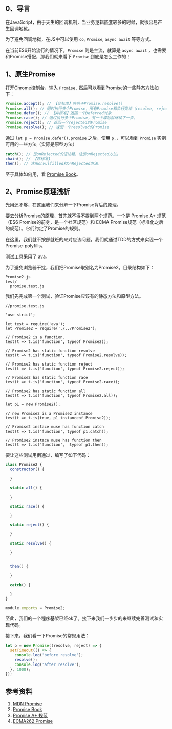 ## 0、导言

在JavaScript，由于天生的回调机制，当业务逻辑嵌套较多的时候，就很容易产生回调地狱。

为了避免回调地狱，在JS中可以使用 ``co``, ``Promise``, ``async await`` 等等方式。

在当前ES6开始流行的情况下，``Promise`` 则是主流，就算是 ``async await`` ，也需要和Promise搭配，那我们就来看下 ``Promise`` 到底是怎么工作的！

## 1、原生Promise

打开Chrome控制台，输入 ``Promise.`` 然后可以看到Promise的一些静态方法如下：

```javascript
Promise.accept(); // 【非标准】等价于Promise.resolve()
Promise.all(); // 同时执行多个Promise，所有Promise都执行完毕（resolve, reject都算）之后，才会调用then方法。
Promise.defer(); // 【非标准】返回一个Deferred对象
Promise.race(); // 通过执行多个Promise，有一个成功就继续下一步。
Promise.reject(); // 返回一个rejected的Promise
Promise.resolve(); // 返回一个resolved的Promise
```

通过 ``let p = Promise.defer().promise`` 之后，使用 ``p.``，可以看到 ``Promise`` 实例可用的一些方法（实际是原型方法）

```javascript
catch(); // 是onRejected的语法糖，注册onRejected方法。
chain(); // 【非标准】
then(); // 注册onFulfilled和onRejected方法。
```

至于具体如何用，看 [Promise Book](http://liubin.org/promises-book)。

## 2、Promise原理浅析

光用还不够，在这里我们来分解一下Promise背后的原理。

要去分析Promise的原理，首先就不得不提到两个规范。一个是 Promise A+ 规范（ES6 Promise的前身，是一个社区规范）和 ECMA Promise规范（标准化之后的规范）。它们约定了Promise的规则。

在这里，我们就不按部就班的来对应该问题，我们就通过TDD的方式来实现一个Promise-polyfills。

测试工具采用了 [ava]()。

为了避免浏览器干扰，我们把Promise取别名为Promise2。目录结构如下：

```
Promise2.js
test/
  promise.test.js
```

我们先完成第一个测试，验证Promise应该有的静态方法和原型方法。

```
//promise.test.js

'use strict';

let test = require('ava');
let Promise2 = require('./../Promise2');

// Promise2 is a function. 
test(t => t.is('function', typeof Promise2));

// Promise2 has static function resolve
test(t => t.is('function', typeof Promise2.resolve));

// Promise2 has static function reject
test(t => t.is('function', typeof Promise2.reject));

// Promise2 has static function race
test(t => t.is('function', typeof Promise2.race));

// Promise2 has static function all
test(t => t.is('function', typeof Promise2.all));

let p1 = new Promise2();

// new Promise2 is a Promise2 instance
test(t => t.is(true, p1 instanceof Promise2));

// Promise2 instace muse has function catch
test(t => t.is('function', typeof p1.catch));

// Promise2 instace muse has function then
test(t => t.is('function',  typeof p1.then));
```

要让这些测试用例通过，编写了如下代码：

```javascript
class Promise2 {
  constructor() {

  }

  static all() {

  }

  static race() {

  }

  static reject() {

  }

  static resolve() {

  }


  then() {

  }

  catch() {

  }
}

module.exports = Promise2;
```

至此，我们的一个程序基架已经ok了。接下来我们一步步的来继续完善测试和实现代码。

接下来，我们看一下Promise的常规用法：

```javascript
let p = new Promise((resolve, reject) => {
  setTimeout(() => {
    console.log('before resolve');
    resolve();
    console.log('after resolve');
  }, 1000);
});
```

## 参考资料

1. [MDN Promise](https://developer.mozilla.org/en-US/docs/Web/JavaScript/Reference/Global_Objects/Promise)
2. [Promise Book](http://liubin.org/promises-book)
3. [Promise A+ 规范](https://promisesaplus.com/)
4. [ECMA262 Promise](https://tc39.github.io/ecma262/#sec-promise-objects)
